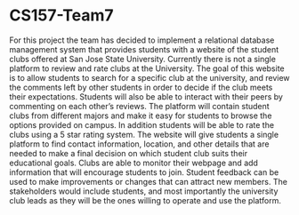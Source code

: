 # CS157-Team7

For this project the team has decided to implement a relational database management system that provides students with a website of the student clubs offered at San Jose State University. Currently there is not a single platform to review and rate clubs at the University. The goal of this website is to allow students to search for a specific club at the university, and review the comments left by other students in order to decide if the club meets their expectations. Students will also be able to interact with their peers by commenting on each other’s reviews. The platform will contain student clubs from different majors and make it easy for students to browse the options provided on campus. In addition students will be able to rate the clubs using a 5 star rating system. The website will give students a single platform to find contact information, location, and other details that are needed to make a final decision on which student club suits their educational goals. Clubs are able to monitor their webpage and add information that will encourage students to join. Student feedback can be used to make improvements or changes that can attract new members. The stakeholders would include students, and most importantly the university club leads as they will be the ones willing to operate and use the platform.
